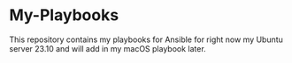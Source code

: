 # My-Playbooks

This repository contains my playbooks for Ansible for right now my Ubuntu server 23.10 and will add in my macOS playbook later.
